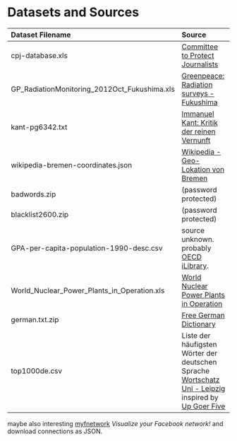 Datasets and Sources
==========================

| Dataset Filename | Source |
| :- | :- |
| cpj-database.xls | [Committee to Protect Journalists](http://cpj.org/killed) |
| GP\_RadiationMonitoring\_2012Oct\_Fukushima.xls | [Greenpeace: Radiation surveys - Fukushima](http://www.greenpeace.org/international/en/campaigns/nuclear/safety/accidents/Fukushima-nuclear-disaster/Radiation-field-team) |
| kant-pg6342.txt | [Immanuel Kant: Kritik der reinen Vernunft](http://www.gutenberg.org/ebooks/6342) |
| wikipedia-bremen-coordinates.json | [Wikipedia - Geo-Lokation von Bremen](http://de.wikipedia.org/w/api.php?action=query&prop=coordinates&format=json&titles=Bremen) |
| badwords.zip | (password protected) |
| blacklist2600.zip | (password protected) |
| GPA-per-capita-population-1990-desc.csv | source unknown. probably [OECD iLibrary](http://stats.oecd.org/Index.aspx?DatasetCode=DECOMP). |
| World_Nuclear_Power_Plants_in_Operation.xls | [World Nuclear Power Plants in Operation](http://www.nei.org/filefolder/World_Nuclear_Power_Plants_in_Operation.xls) |
| german.txt.zip | [Free German Dictionary](http://germandict.sourceforge.net/) |
| top1000de.csv | Liste der häufigsten Wörter der deutschen Sprache [Wortschatz Uni - Leipzig ](http://wortschatz.uni-leipzig.de/html/wliste.html) inspired by [Up Goer Five](http://xkcd.com/1133/) |

maybe also interesting [myfnetwork](http://apps.facebook.com/myfnetwork/) _Visualize your Facebook network!_ and download connections as JSON.